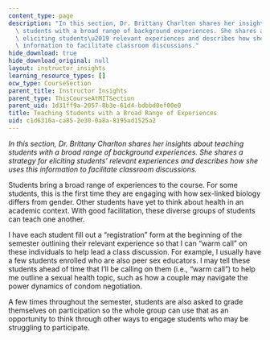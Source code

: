```yaml
---
content_type: page
description: "In this section, Dr. Brittany Charlton shares her insights about teaching\
  \ students with a broad range of background experiences. She shares a strategy for\
  \ eliciting students\u2019 relevant experiences and describes how she uses this\
  \ information to facilitate classroom discussions."
hide_download: true
hide_download_original: null
layout: instructor_insights
learning_resource_types: []
ocw_type: CourseSection
parent_title: Instructor Insights
parent_type: ThisCourseAtMITSection
parent_uid: 1d31ff9a-2057-8b3e-61d4-bdbbd0ef00e0
title: Teaching Students with a Broad Range of Experiences
uid: c1d6316a-ca85-2e30-0a8a-8195ad1525a2
---
```


_In this section, Dr. Brittany Charlton shares her insights about teaching students with a broad range of background experiences. She shares a strategy for eliciting students’ relevant experiences and describes how she uses this information to facilitate classroom discussions._

Students bring a broad range of experiences to the course. For some students, this is the first time they are engaging with how sex-linked biology differs from gender. Other students have yet to think about health in an academic context. With good facilitation, these diverse groups of students can teach one another.

I have each student fill out a “registration” form at the beginning of the semester outlining their relevant experience so that I can “warm call” on these individuals to help lead a class discussion. For example, I usually have a few students enrolled who are also peer sex educators. I may tell these students ahead of time that I’ll be calling on them (i.e., “warm call”) to help me outline a sexual health topic, such as how a couple may navigate the power dynamics of condom negotiation.

A few times throughout the semester, students are also asked to grade themselves on participation so the whole group can use that as an opportunity to think through other ways to engage students who may be struggling to participate.